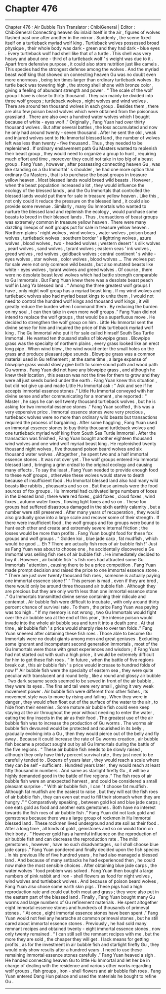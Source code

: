 
# Chapter 476


---

Chapter 476 : Air Bubble Fish
Translator :
ChibiGeneral
| Editor :
ChibiGeneral
Connecting heaven Gu inlaid itself in the air , figures of wolves flashed past one after another in the mirror .
Suddenly , the scene fixed itself on a turtleback myriad wolf king .
Turtleback wolves possessed broad physique , their whole body was dark - green and they had dark - blue eyes . Every turtleback wolf had shell like that of a turtle .
This shell was very heavy and about one - third of a turtleback wolf ’ s weight was due to it . Apart from defensive purpose , it could also store nutrition just like camels .
This species had the strongest defense among the wolves .
And the myriad beast wolf king that showed on connecting heaven Gu was no doubt even more enormous , being ten times larger than ordinary turtleback wolves . Its turtle back was towering high , the strong shell shone with bronze color , giving a feeling of abundant strength and power .
“ The scale of the wolf group I have is close to thirty thousand . They can mainly be divided into three wolf groups ; turtleback wolves , night wolves and wind wolves . There are around ten thousand wolves in each group . Besides them , there are also few poison beard wolves which were obtained from the poisonous grassland . There are also over a hundred water wolves which I bought because of white - eyes wolf .”
Originally , Fang Yuan had over thirty thousand wolves . But after several battles , the loss accumulated and now he only had around twenty - seven thousand . After he sent the old , weak and injured wolves sent to Hu Immortal blessed land , the number of wolves left was less than twenty - five thousand .
Thus , they needed to be replenished .
If ordinary enslavement path Gu Masters wanted to replenish their beast group , they would need to organize a group to hunt , requiring much effort and time , moreover they could not take in too big of a beast group .
Fang Yuan , however , after possessing connecting heaven Gu , was like standing on a Gu Immortal ’ s shoulder , he had one more option than ordinary Gu Masters , that is to purchase the beast groups in treasure yellow heaven .
Most blessed lands would breed wild beasts . However , when the beast population increased a lot , they would influence the ecology of the blessed lands , and the Gu Immortals that controlled the blessed lands would put them for sale in treasure yellow heaven . Like this , not only could it reduce the pressure on the blessed land , it could also provide some revenue .
Similarly , many Gu Immortals who wanted to nurture the blessed land and replenish the ecology , would purchase some beasts to breed in their blessed lands . Thus , transactions of beast groups was extremely common in treasure yellow heaven .
There were many dazzling lineups of wolf groups put for sale in treasure yellow heaven .
Northern plains ’ night wolves , wind wolves , water wolves , poison beard wolves , turtleback wolves ; southern border ’ s lightning wolves , azure wolves , blood wolves , two - headed wolves ; western desert ’ s silk wolves , pearl wolves , sand wolves , tyrant wolves ; eastern seas ’ ink wolves , greed wolves , red wolves , goldback wolves ; central continent ’ s white - eyes wolves , star wolves , color wolves , blood wolves …
The wolves put for sale were not only common wild beasts , but also mutated beasts like white - eyes wolves , tyrant wolves and greed wolves .
Of course , there were no desolate beast level wolves which had battle strength comparable to Gu Immortals . But Fang Yuan knew there was a desolate beast peach wolf in Lang Ya blessed land .
“ Among the three greatest wolf groups I have , only night wolf group has a myriad beast king . If my wind wolves and turtleback wolves also had myriad beast kings to unite them , I would not need to control the hundred wolf kings and thousand wolf kings ; it will greatly reduce the burden when I command them . By reducing the burden on my soul , I can then take in even more wolf groups .”
Fang Yuan did not intend to replace the wolf groups , that would be a superfluous move .
He decided to strengthen the wolf group on him .
Little Hu Immortal sent the divine sense for him and inquired the price of this turtleback myriad wolf king .
The Gu Immortal who put it for sale called himself South Sea Turtle Immortal . He wanted ten thousand stalks of blowpipe grass .
Blowpipe grass was the specialty of northern plains , every grass looked like an erect long pipe . When wind blew , the wind would enter the small holes on the grass and produce pleasant pipe sounds .
Blowpipe grass was a common material used in Gu refinement ; at the same time , a large expanse of blowpipe grass would slowly give birth to some sound path and wood path Gu worms .
Fang Yuan did not have any blowpipe grass , and although he knew their location , this season was not the time for them to grow and they were all just seeds buried under the earth .
Fang Yuan knew this situation , but did not give up and made Little Hu Immortal ask : “ Ask and see if he accepts immortal essence stones .”
Little Hu Immortal conveyed with her divine sense and after communicating for a moment , she reported : “ Master , he says he can sell twenty thousand turtleback wolves , but he is asking for two immortal essence stones .”
Fang Yuan scoffed , this was a very expensive price . Immortal essence stones were very precious , turtleback wolves were no more than ordinary wild beasts but transactions required the process of bargaining .
After some haggling , Fang Yuan used an immortal essence stones to buy thirty thousand turtleback wolves and one turtleback myriad wolf king from South Sea Turtle Immortal .
After the transaction was finished , Fang Yuan bought another eighteen thousand wind wolves and one wind wolf myriad beast king . He replenished twenty thousand night wolves , five thousand poison beard wolves and six thousand water wolves . Altogether , he spent two and a half immortal essence stones .
It was not over yet .
The wolf groups entered Hu Immortal blessed land , bringing a grim ordeal to the original ecology and causing many effects . To say the least , Fang Yuan needed to provide enough food to these wolf groups , otherwise these wolves would starve to death because of insufficient food .
Hu Immortal blessed land also had many wild beasts like rabbits , pheasants and so on . But these animals were the food sources of fox groups .
Hu Immortal had cultivated large numbers of foxes in the blessed land ; there were red foxes , gold foxes , cloud foxes , wind foxes , autumn water foxes , flowing light foxes and so on .
These fox groups had suffered disastrous damaged in the sixth earthly calamity , but a number were still preserved . After many years of recuperation , they would also gradually grow into a large scale and recover some of their strength .
If there were insufficient food , the wolf groups and fox groups were bound to hunt each other and create and extremely severe internal friction ; the losses would be more than profits .
Fang Yuan bought food for these fox groups and wolf groups .
“ Golden koi , blue jade carp , fat mudfish , which would be good … Eh ? There are actually fish roes of air bubble fish !”
Just as Fang Yuan was about to choose one , he accidentally discovered a Gu Immortal was selling fish roes of air bubble fish .
He immediately decided to buy it .
However , air bubble fish ’ s fish roes had attracted some Gu Immortals ’ attention , causing there to be a price competition .
Fang Yuan made prompt decision and raised the price to one immortal essence stone .
“ There are just over twenty thousand fish roes , someone is actually paying one immortal essence stone !”
“ This person is mad , even if they are bred , there would only be around three thousand air bubble fish . Although they are precious but they are only worth less than one immortal essence stone .”
Gu Immortals transmitted divine sense containing their ridicule and contempt .
Air bubble fish were difficult to incubate , with only around thirty percent chance of survival rate . To them , the price Fang Yuan was paying was too high .
“ If my memory is not wrong , two Gu Immortals would fight over the air bubble sea at the end of this year , the intense poison would invade into the whole air bubble sea and turn it into a death zone . At that time , air bubble fish ’ s price would sharply rise to over ten folds .” Fang Yuan sneered after obtaining these fish roes .
Those able to become Gu Immortals were no doubt giants among men and great geniuses . Excluding some ignorant and incompetent second generation immortals , most of the Gu Immortals were those with great experiences and wisdom ; if Fang Yuan had not started out with such a high price , it would be extremely difficult for him to get these fish roes .
“ In future , when the battle of five regions break out , this air bubble fish ’ s price would increase to hundred folds of now !”
Air bubble fish were the specialty of eastern sea , they were quite peculiar with translucent and round belly , like a round and glossy air bubble . Two dark sesame seeds seemed to be sewed in front of the air bubble , they were its eyes . The fins and tail were very small , giving it very weak movement power .
Air bubble fish were different from other fishes , its movement style was to move by rising and falling . When they were in danger , they would often float out of the surface of the water to the air , to hide from their enemies .
Some mature air bubble fish could even keep staying at the air throughout the year without needing to enter the water , eating the tiny insects in the air as their food .
The greatest use of the air bubble fish was to increase the production of Gu worms .
The worms air bubble fish devoured would be protected and nourished in its belly , gradually evolving into a Gu , then they would pierce out of the belly and fly away .
Because it could increase the rate of Gu worms creation , air bubble fish became a product sought out by all Gu Immortals during the battle of the five regions .
“ These air bubble fish needs to be slowly raised , although they only have thirty percent survival rate , they just need to be carefully tended to . Dozens of years later , they would reach a scale where they can be self - sufficient . Hundred years later , they would reach at least fifty thousand in numbers . And same as starlight firefly Gu , it will be a highly demanded good in the battle of five regions .”
The fish roes of air bubble fish were an unexpected harvest , and could be considered a small pleasant surprise .
“ With air bubble fish , I can ’ t choose fat mudfish . Although fat mudfish are the easiest to raise , but they will eat the fish roes of air bubble fish , they can even eat mud to fill their stomach when they are hungry .”
“ Comparatively speaking , between gold koi and blue jade carps ; one eats gold as food and another eats gemstones . Both have no interest towards the fish roes of air bubble fish .”
Fang Yuan did not lack gold and gemstones because there was a large group of rockmen in Hu Immortal blessed land .
These rockmen lived underground and ate soil as their food . After a long time , all kinds of gold , gemstones and so on would form on their body .
“ However gold has a harmful influence on the reproduction of air bubble fish and can decrease the reproduction rate . The mild gemstones , however , have no such disadvantages , so I shall choose blue jade carps .”
Fang Yuan pondered and finally decided upon the fish species .
In his previous life of five hundred years , he had also managed a blessed land . And because of many setbacks he had experienced then , he could now make the most sensible choices .
After obtaining blue jade carps , the water wolves ’ food problem was solved . Fang Yuan then bought a large numbers of pink rabbit and iron - shell flowers as food for night wolves , wind wolves and turtleback wolves .
And because of poison beard wolves , Fang Yuan also chose some earth skin pigs . These pigs had a high reproduction rate and could eat both meat and grass ; they were also put in the eastern part of the blessed land .
Finally , Fang Yuan bought many Gu worms and large numbers of Gu refinement materials . He spent altogether eight immortal essence stones and hundreds of thousands of primeval stones .
“ At once , eight immortal essence stones have been spent .” Fang Yuan would not feel any heartache at common primeval stones , but he still cared about immortal essence stones .
Previously , he had sold many remnant recipes and obtained twenty - eight immortal essence stones , now only twenty remained .
“ I can still sell the remnant recipes with me , but the more they are sold , the cheaper they will get . I lack means for getting profits , as for the investment in air bubble fish and starlight firefly Gu , they would only show results after a hundred years . I need to use these remaining immortal essence stones carefully .”
Fang Yuan heaved a sigh . He handed connecting heaven Gu to little Hu Immortal and let her be in charge of dealing with the residence and various other works regarding wolf groups , fish groups , iron - shell flowers and air bubble fish roes .
Fang Yuan entered Dang Hun palace and used the materials he bought to refine Gu .

---

